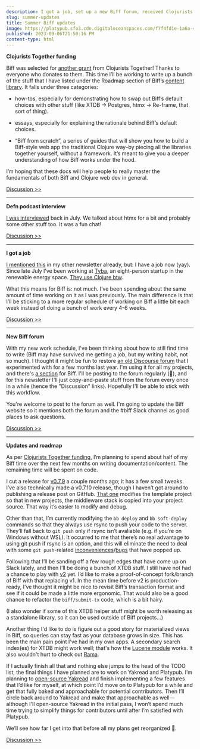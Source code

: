 ```yaml
---
description: I got a job, set up a new Biff forum, received Clojurists Together funding, got interviewed on the Defn podcast, and did a little coding.
slug: summer-updates
title: Summer Biff updates
image: https://platypub.sfo3.cdn.digitaloceanspaces.com/f7f4fd1e-1a6a-41da-bec3-ddfa7081e1d7
published: 2023-09-06T21:50:16 PM
content-type: html
---
```


<p><strong>Clojurists Together funding</strong></p>
<div class="cooked">
<p>Biff was selected for <a href="https://www.clojuriststogether.org/news/q3-2023-funding-announcement/">another grant</a> from Clojurists Together! Thanks to everyone who donates to them. This time I&rsquo;ll be working to write up a bunch of the stuff that I have listed under the Roadmap section of Biff&rsquo;s <a href="https://biffweb.com/docs/library/">content library</a>. It falls under three categories:</p>
<ul>
<li>
<p>how-tos, especially for demonstrating how to swap out Biff&rsquo;s default choices with other stuff (like XTDB &rarr; Postgres, htmx &rarr; Re-frame, that sort of thing).</p>
</li>
<li>
<p>essays, especially for explaining the rationale behind Biff&rsquo;s default choices.</p>
</li>
<li>
<p>&ldquo;Biff from scratch&rdquo;, a series of guides that will show you how to build a Biff-style web app the traditional Clojure way&ndash;by piecing all the libraries together yourself, without a framework. It&rsquo;s meant to give you a deeper understanding of how Biff works under the hood.</p>
</li>
</ul>
<p>I&rsquo;m hoping that these docs will help people to really master the fundamentals of both Biff and Clojure web dev in general.</p>
</div>
<p><a href="https://forum.tfos.co/t/clojurists-together-funding">Discussion &gt;&gt;</a></p>
<hr>
<p><strong>Defn podcast interview</strong></p>
<div class="cooked">
<p><a href="https://soundcloud.com/defn-771544745/90-jacob-obryant">I was interviewed</a> back in July. We talked about htmx for a bit and probably some other stuff too. It was a fun chat!</p>
<p><a href="https://forum.tfos.co/t/defn-podcast-interview">Discussion &gt;&gt;</a></p>
</div>
<hr>
<p><strong>I got a job</strong></p>
<div class="cooked">
<p><a href="https://tfos.co/p/i-got-a-job/">I mentioned this</a> in my other newsletter already, but: I have a job now (yay). Since late July I&rsquo;ve been working at <a href="https://tyba.ai">Tyba</a>, an eight-person startup in the renewable energy space. <a href="https://www.reddit.com/r/linuxmemes/comments/9xgfxq/why_i_use_arch_btw/">They use Clojure btw</a>.</p>
<p>What this means for Biff is: not much. I&rsquo;ve been spending about the same amount of time working on it as I was previously. The main difference is that I&rsquo;ll be sticking to a more regular schedule of working on Biff a little bit each week instead of doing a bunch of work every 4-6 weeks.</p>
</div>
<p><a href="https://forum.tfos.co/t/i-got-a-job/68">Discussion <span class="box">&gt;&gt;</span></a></p>
<hr>
<p><strong>New Biff forum</strong></p>
<p>With my new work schedule, I've been thinking about how to still find time to write (Biff may have survived me getting a job, but my writing habit, not so much). I thought it might be fun to restore&nbsp;<a href="https://forum.tfos.co/">an old Discourse forum</a> that I experimented with for a few months last year. I'm using it for all my projects, and there's <a href="https://forum.tfos.co/c/biff">a section</a> for Biff. I'll be posting to the forum regularly (🤞), and for this newsletter I'll just copy-and-paste stuff from the forum every once in a while (hence the "Discussion" links). Hopefully I'll be able to stick with this workflow.</p>
<p>You're welcome to post to the forum as well. I'm going to update the Biff website so it mentions both the forum and the #biff Slack channel as good places to ask questions.</p>
<p><a href="https://forum.tfos.co/t/new-biff-forum">Discussion &gt;&gt;</a></p>
<hr>
<p><strong>Updates and roadmap</strong></p>
<div class="cooked">
<p>As per <a href="https://forum.tfos.co/t/clojurists-together-funding/63/1">Clojurists Together funding</a>, I&rsquo;m planning to spend about half of my Biff time over the next few months on writing documentation/content. The remaining time will be spent on code.</p>
<p>I cut a release for <a href="https://github.com/jacobobryant/biff/releases/tag/v0.7.9">v0.7.9</a> a couple months ago; it has a few small tweaks. I&rsquo;ve also technically made a v0.7.10 release, though I haven&rsquo;t got around to publishing a release post on GitHub. <a href="https://github.com/jacobobryant/biff/commit/d8c83c4cc25123b67e14751ff5d19e6b24f7317c">That one</a> modifies the template project so that in new projects, the middleware stack is copied into your project source. That way it&rsquo;s easier to modify and debug.</p>
<p>Other than that, I&rsquo;m currently modifying the <code>bb deploy</code> and <code>bb soft-deploy</code> commands so that they always use rsync to push your code to the server. They&rsquo;ll fall back to <code>git push</code> only if rsync isn&rsquo;t avaliable (e.g. if you&rsquo;re on Windows without WSL). It occurred to me that there&rsquo;s no real advantage to using git push if rsync is an option, and this will eliminate the need to deal with some <code>git push</code>-related <a href="https://github.com/jacobobryant/biff/issues/155">inconveniences</a>/<a href="https://github.com/jacobobryant/biff/issues/164">bugs</a> that have popped up.</p>
<p>Following that I&rsquo;ll be sanding off a few rough edges that have come up on Slack lately, and then I&rsquo;ll be doing a bunch of XTDB stuff. I still have not had a chance to play with <a href="https://www.xtdb.com/v2">v2</a> yet. I&rsquo;d like to make a proof-of-concept fork/branch of Biff with that replacing v1. In the mean time before v2 is production-ready, I&rsquo;ve thought it might be nice to revisit Biff&rsquo;s transaction format and see if it could be made a little more ergonomic. That would also be a good chance to refactor the <code>biff/submit-tx</code> code, which is a bit hairy.</p>
<p>(I also wonder if some of this XTDB helper stuff might be worth releasing as a standalone library, so it can be used outside of Biff projects&hellip;)</p>
<p>Another thing I'd like to do is figure out a good story for materialized views in Biff, so queries can stay fast as your database grows in size. This has been the main pain point I've had in my own apps. A secondary search index(es) for XTDB might work well; that's how the <a href="https://docs.xtdb.com/extensions/1.24.0/full-text-search/">Lucene module</a> works. It also wouldn't hurt to check out <a href="https://redplanetlabs.com/">Rama</a>.</p>
<p>If I actually finish all that and nothing else jumps to the head of the TODO list, the final things I have planned are to work on Yakread and Platypub. I&rsquo;m planning to&nbsp;<a href="https://forum.tfos.co/t/yakread-latest-features-and-roadmap/64/1">open-source Yakread</a> and finish implementing a few features that I&rsquo;d like for myself, at which point I&rsquo;d move on to Platypub for a while and get that fully baked and approachable for potential contributors. Then I&rsquo;ll circle back around to Yakread and make that approachable as well&mdash;although I'll open-source Yakread in the initial pass, I won&rsquo;t spend much time trying to simplify things for contributors until after I&rsquo;m satisfied with Platypub.</p>
<p>We&rsquo;ll see how far I get into that before all my plans get reorganized 🙂.</p>
<p><a href="https://forum.tfos.co/t/biff-updates-and-roadmap">Discussion &gt;&gt;</a></p>
</div>